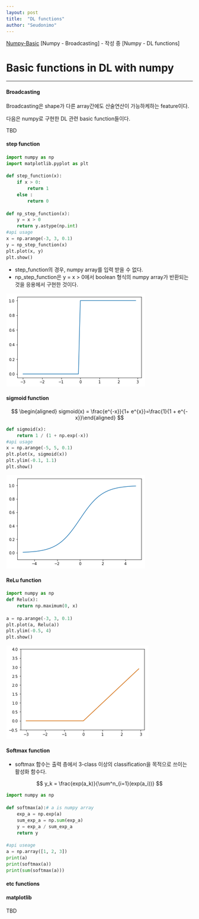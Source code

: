 ```yaml
---
layout: post
title:  "DL functions"
author: "Seudonimo"
---
```


[Numpy-Basic](#https://seudonimo.github.io/2019-01-31/numpy-basic)
[Numpy - Broadcasting] - 작성 중
[Numpy - DL functions]

# Basic functions in DL with numpy
-----

#### Broadcasting
Broadcasting은 shape가 다른 array간에도 산술연산이 가능하케하는 feature이다. 

다음은 numpy로 구현한 DL 관련 basic function들이다.

TBD

#### step function

``` python
import numpy as np
import matplotlib.pyplot as plt

def step_function(x):
    if x > 0:
        return 1
    else :
        return 0
 
def np_step_function(x):
    y = x > 0
    return y.astype(np.int)
#api usage
x = np.arange(-3, 3, 0.1)
y = np_step_function(x)
plt.plot(x, y)
plt.show()
```

- step_function의 경우, numpy array를 입력 받을 수 없다. 
- np_step_function은 y = x > 0에서 boolean 형식의 numpy array가 반환되는 것을 응용헤서 구현한 것이다.

![](img/190131_step.png)

#### sigmoid function

$$
\begin{aligned} sigmoid(x) = \frac{e^{-x}}{1+ e^{x}}=\frac{1}{1 + e^{-x}}\end{aligned}
$$

```python
def sigmoid(x):
    return 1 / (1 + np.exp(-x))
#api usage
x = np.arange(-5, 5, 0.1)
plt.plot(x, sigmoid(x))
plt.ylim(-0.1, 1.1)
plt.show()
```

![](img/190131_sigmoid.png)

#### ReLu function

```python
import numpy as np
def Relu(x):
    return np.maximum(0, x)

a = np.arange(-3, 3, 0.1)
plt.plot(a, Relu(a))
plt.ylim(-0.5, 4)
plt.show()
```

![](img/190131_relu.png)

#### Softmax function

- softmax 함수는 출력 층에서 3-class 이상의 classification을 목적으로 쓰이는 활성화 함수다.

$$
y_k = \frac{exp(a_k)}{\sum^n_{i=1}(exp(a_i))}
$$

```python
import numpy as np

def softmax(a):# a is numpy array
    exp_a = np.exp(a)
    sum_exp_a = np.sum(exp_a)
    y = exp_a / sum_exp_a
    return y

#api useage
a = np.array([1, 2, 3])
print(a)
print(softmax(a))
print(sum(softmax(a)))
```

#### etc functions


#### matplotlib
TBD
